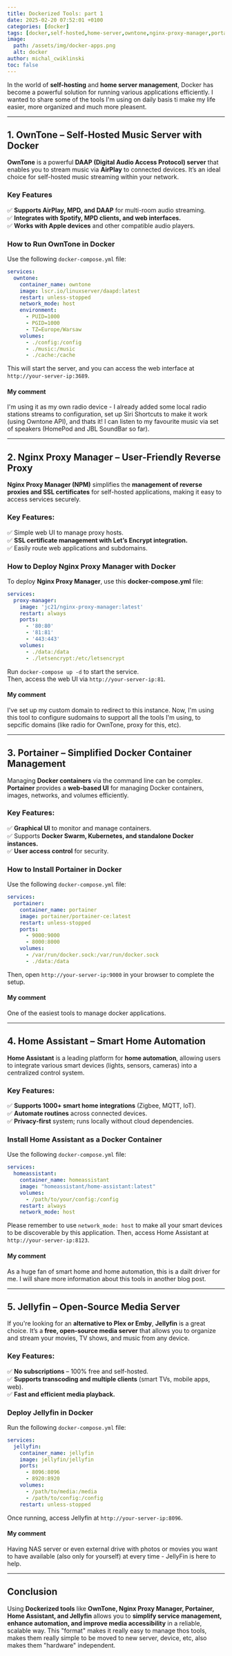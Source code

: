 ```yaml
---
title: Dockerized Tools: part 1
date: 2025-02-20 07:52:01 +0100
categories: [docker]
tags: [docker,self-hosted,home-server,owntone,nginx-proxy-manager,portainer,home-assistant,jellyfin,docker]
image:
  path: /assets/img/docker-apps.png
  alt: docker
author: michal_cwiklinski
toc: false
---
```


In the world of **self-hosting** and **home server management**, Docker has become a powerful solution for running various applications efficiently. I wanted to share some of the tools I'm using on daily basis ti make my life easier, more organized and much more pleasent.

---

## **1. OwnTone – Self-Hosted Music Server with Docker**
**OwnTone** is a powerful **DAAP (Digital Audio Access Protocol) server** that enables you to stream music via **AirPlay** to connected devices. It’s an ideal choice for self-hosted music streaming within your network.

### **Key Features**  
✅ **Supports AirPlay, MPD, and DAAP** for multi-room audio streaming.  
✅ **Integrates with Spotify, MPD clients, and web interfaces.**  
✅ **Works with Apple devices** and other compatible audio players.  

### **How to Run OwnTone in Docker**  
Use the following `docker-compose.yml` file:

```yaml
services:
  owntone:
    container_name: owntone
    image: lscr.io/linuxserver/daapd:latest
    restart: unless-stopped
    network_mode: host
    environment:
      - PUID=1000
      - PGID=1000
      - TZ=Europe/Warsaw
    volumes:
      - ./config:/config
      - ./music:/music
      - ./cache:/cache
```
This will start the server, and you can access the web interface at `http://your-server-ip:3689`.

#### My comment

I'm using it as my own radio device - I already added some local radio stations streams to configuration, set up Siri Shortcuts to make it work (using Owntone API), and thats it! I can listen to my favourite music via set of speakers (HomePod and JBL SoundBar so far).

---

## **2. Nginx Proxy Manager – User-Friendly Reverse Proxy**  
**Nginx Proxy Manager (NPM)** simplifies the **management of reverse proxies and SSL certificates** for self-hosted applications, making it easy to access services securely.

### **Key Features:**  
✅ Simple web UI to manage proxy hosts.  
✅ **SSL certificate management with Let’s Encrypt integration.**  
✅ Easily route web applications and subdomains.  

### **How to Deploy Nginx Proxy Manager with Docker**
To deploy **Nginx Proxy Manager**, use this **docker-compose.yml** file:

```yaml
services:
  proxy-manager:
    image: 'jc21/nginx-proxy-manager:latest'
    restart: always
    ports:
      - '80:80'
      - '81:81'
      - '443:443'
    volumes:
      - ./data:/data
      - ./letsencrypt:/etc/letsencrypt
```
Run `docker-compose up -d` to start the service.  
Then, access the web UI via `http://your-server-ip:81`.

#### My comment
I've set up my custom domain to redirect to this instance. Now, I'm using this tool to configure sudomains to support all the tools I'm using, to sepcific domains (like radio for OwnTone, proxy for this, etc).

---

## **3. Portainer – Simplified Docker Container Management**
Managing **Docker containers** via the command line can be complex. **Portainer** provides a **web-based UI** for managing Docker containers, images, networks, and volumes efficiently.

### **Key Features:**  
✅ **Graphical UI** to monitor and manage containers.  
✅ Supports **Docker Swarm, Kubernetes, and standalone Docker instances.**  
✅ **User access control** for security.  

### **How to Install Portainer in Docker**
Use the following `docker-compose.yml` file:

```yaml
services:
  portainer:
    container_name: portainer
    image: portainer/portainer-ce:latest
    restart: unless-stopped
    ports:
      - 9000:9000
      - 8000:8000
    volumes:
      - /var/run/docker.sock:/var/run/docker.sock
      - ./data:/data
```
Then, open `http://your-server-ip:9000` in your browser to complete the setup.

#### My comment
One of the easiest tools to manage docker applications.

---

## **4. Home Assistant – Smart Home Automation**
**Home Assistant** is a leading platform for **home automation**, allowing users to integrate various smart devices (lights, sensors, cameras) into a centralized control system.

### **Key Features:**  
✅ **Supports 1000+ smart home integrations** (Zigbee, MQTT, IoT).  
✅ **Automate routines** across connected devices.  
✅ **Privacy-first** system; runs locally without cloud dependencies.  

### **Install Home Assistant as a Docker Container**
Use the following `docker-compose.yml` file:

```yaml
services:
  homeassistant:
    container_name: homeassistant
    image: "homeassistant/home-assistant:latest"
    volumes:
      - /path/to/your/config:/config
    restart: always
    network_mode: host
```
Please remember to use `network_mode: host` to make all your smart devices to be discoverable by this application. Then, access Home Assistant at `http://your-server-ip:8123`.

#### My comment
As a huge fan of smart home and home automation, this is a dailt driver for me. I will share more information about this tools in another blog post.

---

## **5. Jellyfin – Open-Source Media Server**
If you're looking for an **alternative to Plex or Emby**, **Jellyfin** is a great choice. It’s a **free, open-source media server** that allows you to organize and stream your movies, TV shows, and music from any device.

### **Key Features:**  
✅ **No subscriptions** – 100% free and self-hosted.  
✅ **Supports transcoding and multiple clients** (smart TVs, mobile apps, web).  
✅ **Fast and efficient media playback.**  

### **Deploy Jellyfin in Docker**
Run the following `docker-compose.yml` file:

```yaml
services:
  jellyfin:
    container_name: jellyfin
    image: jellyfin/jellyfin
    ports:
      - 8096:8096
      - 8920:8920
    volumes:
      - /path/to/media:/media
      - /path/to/config:/config
    restart: unless-stopped
```
Once running, access Jellyfin at `http://your-server-ip:8096`.

#### My comment
Having NAS server or even external drive with photos or movies you want to have available (also only for yourself) at every time - JellyFin is here to help. 

---

## **Conclusion**
Using **Dockerized tools** like **OwnTone, Nginx Proxy Manager, Portainer, Home Assistant, and Jellyfin** allows you to **simplify service management, enhance automation, and improve media accessibility** in a reliable, scalable way. This "format" makes it really easy to manage thos tools, makes them really simple to be moved to new server, device, etc, also makes them "hardware" independent.